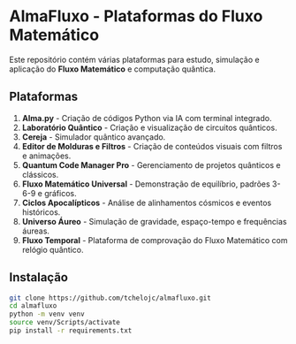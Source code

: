 # AlmaFluxo - Plataformas do Fluxo Matemático

Este repositório contém várias plataformas para estudo, simulação e aplicação do **Fluxo Matemático** e computação quântica.

## Plataformas

1. **Alma.py** - Criação de códigos Python via IA com terminal integrado.
2. **Laboratório Quântico** - Criação e visualização de circuitos quânticos.
3. **Cereja** - Simulador quântico avançado.
4. **Editor de Molduras e Filtros** - Criação de conteúdos visuais com filtros e animações.
5. **Quantum Code Manager Pro** - Gerenciamento de projetos quânticos e clássicos.
6. **Fluxo Matemático Universal** - Demonstração de equilíbrio, padrões 3-6-9 e gráficos.
7. **Ciclos Apocalípticos** - Análise de alinhamentos cósmicos e eventos históricos.
8. **Universo Áureo** - Simulação de gravidade, espaço-tempo e frequências áureas.
9. **Fluxo Temporal** - Plataforma de comprovação do Fluxo Matemático com relógio quântico.

## Instalação

```bash
git clone https://github.com/tchelojc/almafluxo.git
cd almafluxo
python -m venv venv
source venv/Scripts/activate
pip install -r requirements.txt
